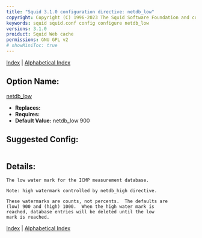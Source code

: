 ```yaml
---
title: "Squid 3.1.0 configuration directive: netdb_low"
copyright: Copyright (C) 1996-2023 The Squid Software Foundation and contributors
keywords: squid squid.conf config configure netdb_low
versions: 3.1.0
proiduct: Squid Web cache
permissions: GNU GPL v2
# showMiniToc: true
---
```

[Index](index#toc_netdb_low) | [Alphabetical Index](index_all#toc_netdb_low)

## Option Name:
[netdb_low](#netdb_low)
 * **Replaces:** 
 * **Requires:** 
 * **Default Value:** netdb_low 900


## Suggested Config:
```plaintext

```

## Details:

	The low water mark for the ICMP measurement database.

	Note: high watermark controlled by netdb_high directive.

	These watermarks are counts, not percents.  The defaults are
	(low) 900 and (high) 1000.  When the high water mark is
	reached, database entries will be deleted until the low
	mark is reached.



[Index](index#toc_netdb_low) | [Alphabetical Index](index_all#toc_netdb_low)

